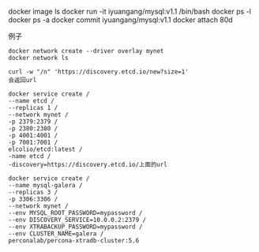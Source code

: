 docker image ls
docker run -it iyuangang/mysql:v1.1 /bin/bash
docker ps -l
docker ps -a
docker commit iyuangang/mysql:v1.1
docker attach 80d


例子


```
docker network create --driver overlay mynet
docker network ls
```
```
curl -w "/n" 'https://discovery.etcd.io/new?size=1'
会返回url

docker service create /
--name etcd /
--replicas 1 /
--network mynet /
-p 2379:2379 /
-p 2380:2380 /
-p 4001:4001 /
-p 7001:7001 /
elcolio/etcd:latest /
-name etcd /
-discovery=https://discovery.etcd.io/上面的url
```
```
docker service create /
--name mysql-galera /
--replicas 3 /
-p 3306:3306 /
--network mynet /
--env MYSQL_ROOT_PASSWORD=mypassword /
--env DISCOVERY_SERVICE=10.0.0.2:2379 /
--env XTRABACKUP_PASSWORD=mypassword /
--env CLUSTER_NAME=galera /
perconalab/percona-xtradb-cluster:5.6
```
